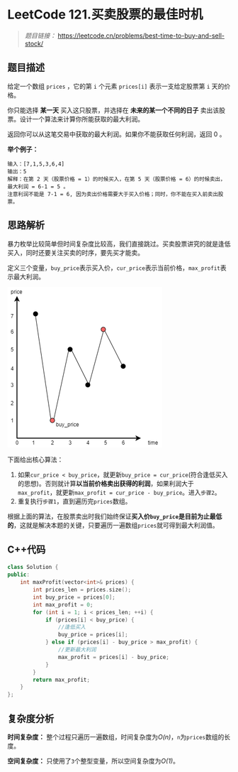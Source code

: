 # LeetCode 121.买卖股票的最佳时机

> *题目链接：* https://leetcode.cn/problems/best-time-to-buy-and-sell-stock/

## 题目描述

给定一个数组 `prices` ，它的第 `i` 个元素 `prices[i]` 表示一支给定股票第 `i` 天的价格。

你只能选择 **某一天** 买入这只股票，并选择在 **未来的某一个不同的日子** 卖出该股票。设计一个算法来计算你所能获取的最大利润。

返回你可以从这笔交易中获取的最大利润。如果你不能获取任何利润，返回 0 。

**举个例子：**

```
输入：[7,1,5,3,6,4]
输出：5
解释：在第 2 天（股票价格 = 1）的时候买入，在第 5 天（股票价格 = 6）的时候卖出，最大利润 = 6-1 = 5 。
注意利润不能是 7-1 = 6, 因为卖出价格需要大于买入价格；同时，你不能在买入前卖出股票。
```

## 思路解析

暴力枚举比较简单但时间复杂度比较高，我们直接跳过。买卖股票讲究的就是逢低买入，同时还要关注买卖的时序，要先买才能卖。

定义三个变量，`buy_price`表示买入价，`cur_price`表示当前价格，`max_profit`表示最大利润。

![](../../pic/lc-0121-01.png)

下面给出核心算法：

1. 如果`cur_price < buy_price`，就更新`buy_price = cur_price`(符合逢低买入的思想)。否则就计算**以当前价格卖出获得的利润**，如果利润大于`max_profit`，就更新`max_profit = cur_price - buy_price`。进入`步骤2`。
2. 重复执行`步骤1`，直到遍历完`prices`数组。

根据上面的算法，在股票卖出时我们始终保证**买入价`buy_price`是目前为止最低的**，这就是解决本题的关键，只要遍历一遍数组`prices`就可得到最大利润值。

## C++代码

```cpp
class Solution {
public:
    int maxProfit(vector<int>& prices) {
        int prices_len = prices.size();
        int buy_price = prices[0];
        int max_profit = 0;
        for (int i = 1; i < prices_len; ++i) {
            if (prices[i] < buy_price) {
                //逢低买入
                buy_price = prices[i];
            } else if (prices[i] - buy_price > max_profit) {
                //更新最大利润    
                max_profit = prices[i] - buy_price; 
            }
        }
        return max_profit;
    }
};
```
## 复杂度分析

**时间复杂度：** 整个过程只遍历一遍数组，时间复杂度为*O(n)*，`n`为`prices`数组的长度。

**空间复杂度：** 只使用了`3`个整型变量，所以空间复杂度为*O(1)*。
